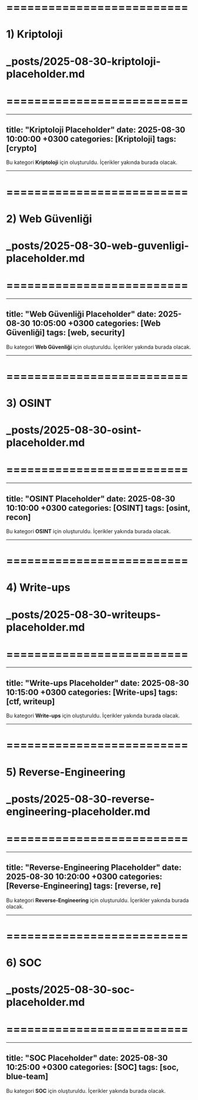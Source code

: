 # ==========================
# 1) Kriptoloji
# _posts/2025-08-30-kriptoloji-placeholder.md
# ==========================
---
title: "Kriptoloji Placeholder"
date: 2025-08-30 10:00:00 +0300
categories: [Kriptoloji]
tags: [crypto]
---
Bu kategori **Kriptoloji** için oluşturuldu. İçerikler yakında burada olacak.

---

# ==========================
# 2) Web Güvenliği
# _posts/2025-08-30-web-guvenligi-placeholder.md
# ==========================
---
title: "Web Güvenliği Placeholder"
date: 2025-08-30 10:05:00 +0300
categories: [Web Güvenliği]
tags: [web, security]
---
Bu kategori **Web Güvenliği** için oluşturuldu. İçerikler yakında burada olacak.

---

# ==========================
# 3) OSINT
# _posts/2025-08-30-osint-placeholder.md
# ==========================
---
title: "OSINT Placeholder"
date: 2025-08-30 10:10:00 +0300
categories: [OSINT]
tags: [osint, recon]
---
Bu kategori **OSINT** için oluşturuldu. İçerikler yakında burada olacak.

---

# ==========================
# 4) Write-ups
# _posts/2025-08-30-writeups-placeholder.md
# ==========================
---
title: "Write-ups Placeholder"
date: 2025-08-30 10:15:00 +0300
categories: [Write-ups]
tags: [ctf, writeup]
---
Bu kategori **Write-ups** için oluşturuldu. İçerikler yakında burada olacak.

---

# ==========================
# 5) Reverse-Engineering
# _posts/2025-08-30-reverse-engineering-placeholder.md
# ==========================
---
title: "Reverse-Engineering Placeholder"
date: 2025-08-30 10:20:00 +0300
categories: [Reverse-Engineering]
tags: [reverse, re]
---
Bu kategori **Reverse-Engineering** için oluşturuldu. İçerikler yakında burada olacak.

---

# ==========================
# 6) SOC
# _posts/2025-08-30-soc-placeholder.md
# ==========================
---
title: "SOC Placeholder"
date: 2025-08-30 10:25:00 +0300
categories: [SOC]
tags: [soc, blue-team]
---
Bu kategori **SOC** için oluşturuldu. İçerikler yakında burada olacak.
